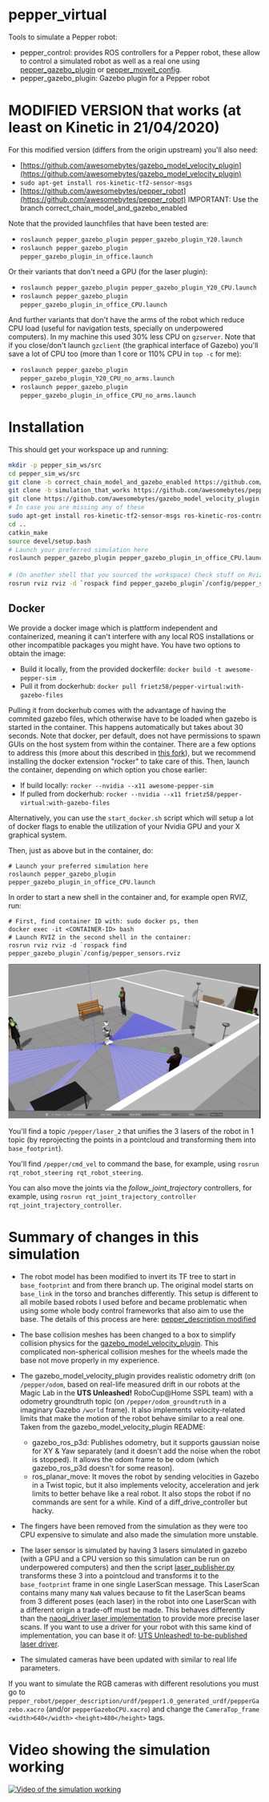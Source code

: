pepper_virtual
==============

Tools to simulate a Pepper robot:
- pepper_control: provides ROS controllers for a Pepper robot, these allow to control a simulated robot as well as a real one using [pepper_gazebo_plugin](https://github.com/ros-naoqi/pepper_virtual/tree/master/pepper_gazebo_plugin) or [pepper_moveit_config](https://github.com/ros-naoqi/pepper_moveit_config).
- pepper_gazebo_plugin: Gazebo plugin for a Pepper robot

# MODIFIED VERSION that works (at least on Kinetic in 21/04/2020)

For this modified version (differs from the origin upstream) you'll also need:
- [https://github.com/awesomebytes/gazebo_model_velocity_plugin](https://github.com/awesomebytes/gazebo_model_velocity_plugin)
- `sudo apt-get install ros-kinetic-tf2-sensor-msgs`
- [https://github.com/awesomebytes/pepper_robot](https://github.com/awesomebytes/pepper_robot) IMPORTANT: Use the branch correct_chain_model_and_gazebo_enabled

Note that the provided launchfiles that have been tested are:
- `roslaunch pepper_gazebo_plugin pepper_gazebo_plugin_Y20.launch`
- `roslaunch pepper_gazebo_plugin pepper_gazebo_plugin_in_office.launch`

Or their variants that don't need a GPU (for the laser plugin):
- `roslaunch pepper_gazebo_plugin pepper_gazebo_plugin_Y20_CPU.launch`
- `roslaunch pepper_gazebo_plugin pepper_gazebo_plugin_in_office_CPU.launch`

And further variants that don't have the arms of the robot which reduce CPU load (useful for navigation tests, specially on underpowered computers). In my machine this used 30% less CPU on `gzserver`. Note that if you close/don't launch `gzclient` (the graphical interface of Gazebo) you'll save a lot of CPU too (more than 1 core or 110% CPU in `top -c` for me):
- `roslaunch pepper_gazebo_plugin pepper_gazebo_plugin_Y20_CPU_no_arms.launch`
- `roslaunch pepper_gazebo_plugin pepper_gazebo_plugin_in_office_CPU_no_arms.launch`


# Installation
This should get your workspace up and running:
```bash
mkdir -p pepper_sim_ws/src
cd pepper_sim_ws/src
git clone -b correct_chain_model_and_gazebo_enabled https://github.com/awesomebytes/pepper_robot
git clone -b simulation_that_works https://github.com/awesomebytes/pepper_virtual
git clone https://github.com/awesomebytes/gazebo_model_velocity_plugin
# In case you are missing any of these
sudo apt-get install ros-kinetic-tf2-sensor-msgs ros-kinetic-ros-control ros-kinetic-ros-controllers ros-kinetic-gazebo-ros ros-kinetic-gazebo-ros-control ros-kinetic-gazebo-plugins ros-kinetic-controller-manager ros-kinetic-ddynamic-reconfigure-python
cd ..
catkin_make
source devel/setup.bash
# Launch your preferred simulation here
roslaunch pepper_gazebo_plugin pepper_gazebo_plugin_in_office_CPU.launch

# (On another shell that you sourced the workspace) Check stuff on Rviz
rosrun rviz rviz -d `rospack find pepper_gazebo_plugin`/config/pepper_sensors.rviz
```


## Docker
We provide a docker image which is plattform independent and containerized, meaning it can't interfere with any local ROS installations or other incompatible packages you might have. You have two options to obtain the image:
+ Build it locally, from the provided dockerfile: `docker build -t awesome-pepper-sim .` 
+ Pull it from dockerhub: `docker pull frietz58/pepper-virtual:with-gazebo-files`

Pulling it from dockerhub comes with the advantage of having the commited gazebo files, which otherwise have to be loaded when gazebo is started in the container. This happens automatically but takes about 30 seconds. Note that docker, per default, does not have permissions to spawn GUIs on the host system from within the container. There are a few options to address this (more about this described in [this fork](https://github.com/frietz58/pepper_virtual)), but we recommend installing the docker extension "rocker" to take care of this. Then, launch the container, depending on which option you chose earlier:
+ If build locally: `rocker --nvidia --x11 awesome-pepper-sim`
+ If pulled from dockerhub: `rocker --nvidia --x11 frietz58/pepper-virtual:with-gazebo-files`

Alternatively, you can use the `start_docker.sh` script which will setup a lot of docker flags to enable the utilization of your Nvidia GPU and your X graphical system.

Then, just as above but in the container, do:
```
# Launch your preferred simulation here
roslaunch pepper_gazebo_plugin pepper_gazebo_plugin_in_office_CPU.launch
```
In order to start a new shell in the container and, for example open RVIZ, run:
```
# First, find container ID with: sudo docker ps, then
docker exec -it <CONTAINER-ID> bash
# Launch RVIZ in the second shell in the container:
rosrun rviz rviz -d `rospack find pepper_gazebo_plugin`/config/pepper_sensors.rviz
```
![screenshot of Pepper in Gazebo](gazebo_screenshot.png)


You'll find a topic `/pepper/laser_2` that unifies the 3 lasers of the robot in 1 topic (by reprojecting the points in a pointcloud and transforming them into `base_footprint`).

You'll find `/pepper/cmd_vel` to command the base, for example, using `rosrun rqt_robot_steering rqt_robot_steering`.

You can also move the joints via the *follow_joint_trajectory* controllers, for example, using `rosrun
rqt_joint_trajectory_controller rqt_joint_trajectory_controller`.

# Summary of changes in this simulation
* The robot model has been modified to invert its TF tree to start in `base_footprint` and from there branch up. The original model starts on `base_link` in the torso and branches differently. This setup is different to all mobile based robots I used before and became problematic when using some whole body control frameworks that also aim to use the base. The details of this process are here: [pepper_description modified](https://github.com/awesomebytes/pepper_robot/tree/correct_chain_model_and_gazebo_enabled/pepper_description)

* The base collision meshes has been changed to a box to simplify collision physics for the [gazebo_model_velocity_plugin](https://github.com/awesomebytes/gazebo_model_velocity_plugin). This complicated non-spherical collision meshes for the wheels made the base not move properly in my experience.

* The gazebo_model_velocity_plugin provides realistic odometry drift (on `/pepper/odom`, based on real-life measured drift in our robots at the Magic Lab in the **UTS Unleashed!** RoboCup@Home SSPL team) with a odometry groundtruth topic (on `/pepper/odom_groundtruth` in a imaginary Gazebo `/world` frame). It also implements velocity-related limits that make the motion of the robot behave similar to a real one. Taken from the gazebo_model_velocity_plugin README: 

    * gazebo_ros_p3d: Publishes odometry, but it supports gaussian noise for XY & Yaw separately (and it doesn't add the noise when the robot is stopped). It allows the odom frame to be odom (which gazebo_ros_p3d doesn't for some reason).
    * ros_planar_move: It moves the robot by sending velocities in Gazebo in a Twist topic, but it also implements velocity, acceleration and jerk limits to better behave like a real robot. It also stops the robot if no commands are sent for a while. Kind of a diff_drive_controller but hacky.

* The fingers have been removed from the simulation as they were too CPU expensive to simulate and also made the simulation more unstable.

* The laser sensor is simulated by having 3 lasers simulated in gazebo (with a GPU and a CPU version so this simulation can be run on underpowered computers) and then the script [laser_publisher.py](https://github.com/awesomebytes/pepper_virtual/blob/simulation_that_works/pepper_gazebo_plugin/scripts/laser_publisher.py) transforms these 3 into a pointcloud and transforms it to the `base_footprint` frame in one single LaserScan message. This LaserScan contains many many `NaN` values because to fit the LaserScan beams from 3 different poses (each laser) in the robot into one LaserScan with a different origin a trade-off must be made. This behaves differently than the [naoqi_driver laser implementation](https://github.com/ros-naoqi/naoqi_driver/blob/master/src/converters/laser.cpp#L142-L211) to provide more precise laser scans. If you want to use a driver for your robot with this same kind of implementation, you can base it of: [UTS Unleashed! to-be-published laser driver](https://gist.github.com/awesomebytes/17f14345e39970932984837434c36c24).

* The simulated cameras have been updated with similar to real life parameters.

If you want to simulate the RGB cameras with different resolutions you must go to `pepper_robot/pepper_description/urdf/pepper1.0_generated_urdf/pepperGazebo.xacro` (and/or `pepperGazeboCPU.xacro`) and change the `CameraTop_frame` `<width>640</width>` `<height>480</height>` tags. 

# Video showing the simulation working
[![Video of the simulation working](http://img.youtube.com/vi/W_Ag_C8Dvm0/0.jpg)](http://youtu.be/W_Ag_C8Dvm0)
